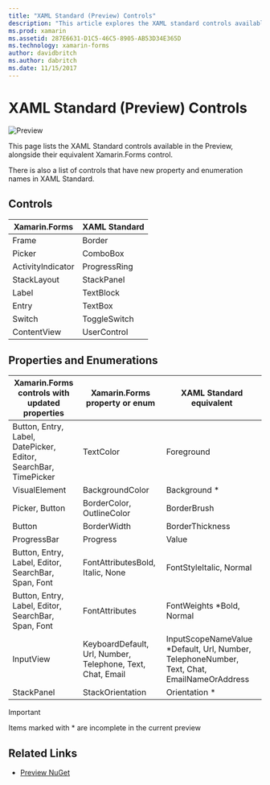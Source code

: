 ```yaml
---
title: "XAML Standard (Preview) Controls"
description: "This article explores the XAML standard controls available in Xamarin.Forms."
ms.prod: xamarin
ms.assetid: 287E6631-D1C5-46C5-8905-AB53D34E365D
ms.technology: xamarin-forms
author: davidbritch
ms.author: dabritch
ms.date: 11/15/2017
---
```


# XAML Standard (Preview) Controls

![Preview](~/media/shared/preview.png)

This page lists the XAML Standard controls available in the
Preview, alongside their equivalent Xamarin.Forms control.

There is also a list of controls that have new property and
enumeration names in XAML Standard.

## Controls

|Xamarin.Forms|XAML Standard|
|--- |--- |
|Frame|Border|
|Picker|ComboBox|
|ActivityIndicator|ProgressRing|
|StackLayout|StackPanel|
|Label|TextBlock|
|Entry|TextBox|
|Switch|ToggleSwitch|
|ContentView|UserControl|


## Properties and Enumerations

|Xamarin.Forms controls with updated properties|Xamarin.Forms property or enum|XAML Standard equivalent|
|--- |--- |--- |
|Button, Entry, Label, DatePicker, Editor, SearchBar, TimePicker|TextColor|Foreground|
|VisualElement|BackgroundColor|Background *|
|Picker, Button|BorderColor, OutlineColor|BorderBrush|
|Button|BorderWidth|BorderThickness|
|ProgressBar|Progress|Value|
|Button, Entry, Label, Editor, SearchBar, Span, Font|FontAttributesBold, Italic, None|FontStyleItalic, Normal|
|Button, Entry, Label, Editor, SearchBar, Span, Font|FontAttributes|FontWeights *Bold, Normal|
|InputView|KeyboardDefault, Url, Number, Telephone, Text, Chat, Email|InputScopeNameValue *Default, Url, Number, TelephoneNumber, Text, Chat, EmailNameOrAddress|
|StackPanel|StackOrientation|Orientation *|

> [!IMPORTANT]
> Items marked with * are incomplete in the current preview

## Related Links

- [Preview NuGet](https://aka.ms/xf-xamlstandard-nuget)
